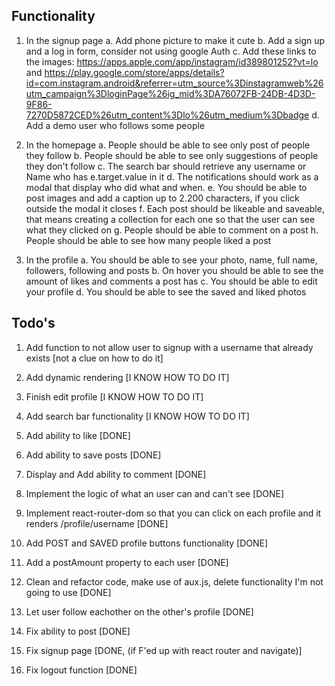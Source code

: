 ## Functionality

1. In the signup page
   a. Add phone picture to make it cute
   b. Add a sign up and a log in form, consider not using google Auth
   c. Add these links to the images: https://apps.apple.com/app/instagram/id389801252?vt=lo and https://play.google.com/store/apps/details?id=com.instagram.android&referrer=utm_source%3Dinstagramweb%26utm_campaign%3DloginPage%26ig_mid%3DA76072FB-24DB-4D3D-9F86-7270D5872CED%26utm_content%3Dlo%26utm_medium%3Dbadge
   d. Add a demo user who follows some people

2. In the homepage
   a. People should be able to see only post of people they follow
   b. People should be able to see only suggestions of people they don't follow
   c. The search bar should retrieve any username or Name who has e.target.value in it
   d. The notifications should work as a modal that display who did what and when.
   e. You should be able to post images and add a caption up to 2.200 characters, if you click outside the modal it closes
   f. Each post should be likeable and saveable, that means creating a collection for each one so that the user can see what they clicked on
   g. People should be able to comment on a post
   h. People should be able to see how many people liked a post

3. In the profile
   a. You should be able to see your photo, name, full name, followers, following and posts
   b. On hover you should be able to see the amount of likes and comments a post has
   c. You should be able to edit your profile
   d. You should be able to see the saved and liked photos

## Todo's

1. Add function to not allow user to signup with a username that already exists [not a clue on how to do it]
2. Add dynamic rendering [I KNOW HOW TO DO IT]

3. Finish edit profile [I KNOW HOW TO DO IT]
4. Add search bar functionality [I KNOW HOW TO DO IT]

5. Add ability to like [DONE]
6. Add ability to save posts [DONE]
7. Display and Add ability to comment [DONE]
8. Implement the logic of what an user can and can't see [DONE]
9. Implement react-router-dom so that you can click on each profile and it renders /profile/username [DONE]
10. Add POST and SAVED profile buttons functionality [DONE]
11. Add a postAmount property to each user [DONE]
12. Clean and refactor code, make use of aux.js, delete functionality I'm not going to use [DONE]
13. Let user follow eachother on the other's profile [DONE]
14. Fix ability to post [DONE]
15. Fix signup page [DONE, (if F'ed up with react router and navigate)]
16. Fix logout function [DONE]
